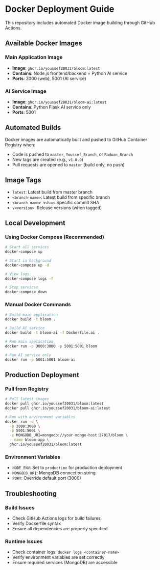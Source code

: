 # Docker Deployment Guide

This repository includes automated Docker image building through GitHub Actions.

## Available Docker Images

### Main Application Image
- **Image**: `ghcr.io/youssef20031/bloom:latest`
- **Contains**: Node.js frontend/backend + Python AI service
- **Ports**: 3000 (web), 5001 (AI service)

### AI Service Image
- **Image**: `ghcr.io/youssef20031/bloom-ai:latest`
- **Contains**: Python Flask AI service only
- **Ports**: 5001

## Automated Builds

Docker images are automatically built and pushed to GitHub Container Registry when:

- Code is pushed to `master`, `Youssef_Branch`, or `Radwan_Branch`
- New tags are created (e.g., `v1.0.0`)
- Pull requests are opened to `master` (build only, no push)

## Image Tags

- `latest`: Latest build from master branch
- `<branch-name>`: Latest build from specific branch
- `<branch-name>-<sha>`: Specific commit SHA
- `v<version>`: Release versions (when tagged)

## Local Development

### Using Docker Compose (Recommended)

```bash
# Start all services
docker-compose up

# Start in background
docker-compose up -d

# View logs
docker-compose logs -f

# Stop services
docker-compose down
```

### Manual Docker Commands

```bash
# Build main application
docker build -t bloom .

# Build AI service
docker build -t bloom-ai -f Dockerfile.ai .

# Run main application
docker run -p 3000:3000 -p 5001:5001 bloom

# Run AI service only
docker run -p 5001:5001 bloom-ai
```

## Production Deployment

### Pull from Registry

```bash
# Pull latest images
docker pull ghcr.io/youssef20031/bloom:latest
docker pull ghcr.io/youssef20031/bloom-ai:latest

# Run with environment variables
docker run -d \
  -p 3000:3000 \
  -p 5001:5001 \
  -e MONGODB_URI=mongodb://your-mongo-host:27017/bloom \
  --name bloom-app \
  ghcr.io/youssef20031/bloom:latest
```

### Environment Variables

- `NODE_ENV`: Set to `production` for production deployment
- `MONGODB_URI`: MongoDB connection string
- `PORT`: Override default port (3000)

## Troubleshooting

### Build Issues
- Check GitHub Actions logs for build failures
- Verify Dockerfile syntax
- Ensure all dependencies are properly specified

### Runtime Issues
- Check container logs: `docker logs <container-name>`
- Verify environment variables are set correctly
- Ensure required services (MongoDB) are accessible